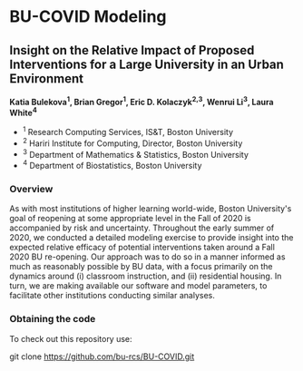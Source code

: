 # BU-COVID Modeling
## Insight on the Relative Impact of Proposed Interventions for a Large University in an Urban Environment
**Katia Bulekova<sup>1</sup>, Brian Gregor<sup>1</sup>, Eric D. Kolaczyk<sup>2,3</sup>, Wenrui Li<sup>3</sup>, Laura White<sup>4</sup>**
 

* <sup>1</sup> Research Computing Services, IS&T, Boston University
* <sup>2</sup> Hariri Institute for Computing, Director, Boston University
* <sup>3</sup> Department of Mathematics & Statistics, Boston University
* <sup>4</sup> Department of Biostatistics, Boston University

### Overview
As with most institutions of higher learning world-wide, Boston University's goal of reopening at some appropriate level in the Fall of 2020 is accompanied by risk and uncertainty.  Throughout the early summer of 2020, we conducted a detailed modeling exercise to provide insight into the expected relative efficacy of potential interventions taken around a Fall 2020 BU re-opening.  Our approach was to do so in a manner informed as much as reasonably possible by BU data, with a focus primarily on the dynamics around (i) classroom instruction, and (ii) residential housing.  In turn, we are making available our software and model parameters, to facilitate other institutions conducting similar analyses.


### Obtaining the code

To check out this repository use:

git clone https://github.com/bu-rcs/BU-COVID.git

